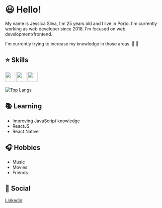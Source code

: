 # :smiley: Hello!

My name is Jéssica Silva, I'm 25 years old and I live in Porto. I'm currently working as web developer since 2018. I'm focused on web development/frontend. 

I'm currently trying to increase my knowledge in those areas. :muscle: :pray:

## :star: Skills

<img height="32" width="32" src="https://cdn.jsdelivr.net/npm/simple-icons@v3/icons/html5.svg" />
<img height="32" width="32" src="https://cdn.jsdelivr.net/npm/simple-icons@v3/icons/css3.svg" />
<img height="32" width="32" src="https://cdn.jsdelivr.net/npm/simple-icons@v3/icons/javascript.svg" />


[![Top Langs](https://github-readme-stats.vercel.app/api/top-langs/?username=jesspsilva&layout=compact)](https://github.com/jesspsilva/github-readme-stats)

## :books: Learning

- Improving JavaScript knowledge
- ReactJS
- React Native

## :headphones: Hobbies

- Music
- Movies
- Friends

## :speech_balloon: Social

<a href="https://www.linkedin.com/in/jessipsilva/" target="_blank">Linkedin</a>